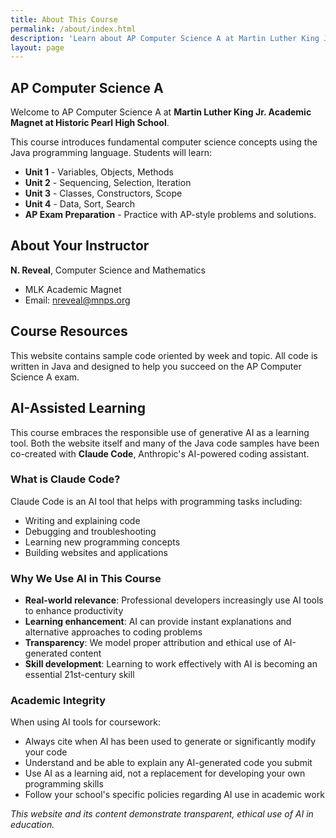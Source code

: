 ```yaml
---
title: About This Course
permalink: /about/index.html
description: 'Learn about AP Computer Science A at Martin Luther King Jr. Academic Magnet at Historic Pearl High School.'
layout: page
---
```


## AP Computer Science A

Welcome to AP Computer Science A at **Martin Luther King Jr. Academic Magnet at Historic Pearl High School**.

This course introduces fundamental computer science concepts using the Java programming language. Students will learn:

- **Unit 1** - Variables, Objects, Methods
- **Unit 2** - Sequencing, Selection, Iteration  
- **Unit 3** - Classes, Constructors, Scope
- **Unit 4** - Data, Sort, Search
- **AP Exam Preparation** - Practice with AP-style problems and solutions.

## About Your Instructor

**N. Reveal**, Computer Science and Mathematics

- MLK Academic Magnet
- Email: nreveal@mnps.org

## Course Resources

This website contains sample code oriented by week and topic. All code is written in Java and designed to help you succeed on the AP Computer Science A exam.

## AI-Assisted Learning

This course embraces the responsible use of generative AI as a learning tool. Both the website itself and many of the Java code samples have been co-created with **Claude Code**, Anthropic's AI-powered coding assistant.

### What is Claude Code?

Claude Code is an AI tool that helps with programming tasks including:
- Writing and explaining code
- Debugging and troubleshooting
- Learning new programming concepts
- Building websites and applications

### Why We Use AI in This Course

- **Real-world relevance**: Professional developers increasingly use AI tools to enhance productivity
- **Learning enhancement**: AI can provide instant explanations and alternative approaches to coding problems
- **Transparency**: We model proper attribution and ethical use of AI-generated content
- **Skill development**: Learning to work effectively with AI is becoming an essential 21st-century skill

### Academic Integrity

When using AI tools for coursework:
- Always cite when AI has been used to generate or significantly modify your code
- Understand and be able to explain any AI-generated code you submit
- Use AI as a learning aid, not a replacement for developing your own programming skills
- Follow your school's specific policies regarding AI use in academic work

*This website and its content demonstrate transparent, ethical use of AI in education.*

